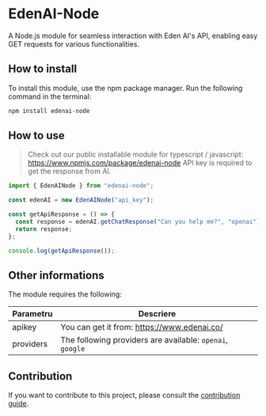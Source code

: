 # EdenAI-Node

A Node.js module for seamless interaction with Eden AI's API, enabling easy GET requests for various functionalities.

## How to install

To install this module, use the npm package manager. Run the following command in the terminal:

```bash
npm install edenai-node
```

## How to use

> Check out our public installable module for typescript / javascript: https://www.npmjs.com/package/edenai-node
> API key is required to get the response from AI.

```javascript
import { EdenAINode } from "edenai-node";

const edenAI = new EdenAINode("api_key");

const getApiResponse = () => {
  const response = edenAI.getChatResponse("Can you help me?", "openai");
  return response;
};

console.log(getApiResponse());
```

## Other informations

The module requires the following:

| Parametru | Descriere                                                 |
| --------- | --------------------------------------------------------- |
| apikey    | You can get it from: https://www.edenai.co/               |
| providers | The following providers are available: `openai`, `google` |

## Contribution

If you want to contribute to this project, please consult the [contribution guide](https://github.com/adriantandara/edenai-node/pulls).

